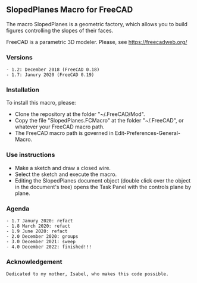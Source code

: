 ## SlopedPlanes Macro for FreeCAD

The macro SlopedPlanes is a geometric factory,
which allows you to build figures controlling the slopes of their faces.

FreeCAD is a parametric 3D modeler. Please, see https://freecadweb.org/

### Versions

    - 1.2: December 2018 (FreeCAD 0.18)
    - 1.7: Janury 2020 (FreeCAD 0.19)

### Installation

To install this macro, please:

* Clone the repository at the folder "~/.FreeCAD/Mod".
* Copy the file "SlopedPlanes.FCMacro" at the folder "~/.FreeCAD",
or whatever your FreeCAD macro path.
* The FreeCAD macro path is governed in Edit-Preferences-General-Macro.

### Use instructions

* Make a sketch and draw a closed wire.
* Select the sketch and execute the macro.
* Editing the SlopedPlanes document object
  (double click over the object in the document's tree)
  opens the Task Panel with the controls plane by plane.

### Agenda

    - 1.7 Janury 2020: refact
    - 1.8 March 2020: refact
    - 1.9 June 2020: refact
    - 2.0 December 2020: groups
    - 3.0 December 2021: sweep
    - 4.0 December 2022: finished!!!

### Acknowledgement

    Dedicated to my mother, Isabel, who makes this code possible.
